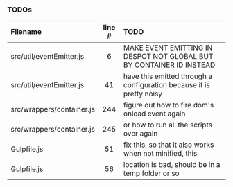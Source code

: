 ### TODOs
| Filename | line # | TODO
|:------|:------:|:------
| src/util/eventEmitter.js | 6 | MAKE EVENT EMITTING IN DESPOT NOT GLOBAL BUT BY CONTAINER ID INSTEAD
| src/util/eventEmitter.js | 41 | have this emitted through a configuration because it is pretty noisy
| src/wrappers/container.js | 244 | figure out how to fire dom's onload event again
| src/wrappers/container.js | 245 | or how to run all the scripts over again
| Gulpfile.js | 51 | fix this, so that it also works when not minified, this
| Gulpfile.js | 56 | location is bad, should be in a temp folder or so